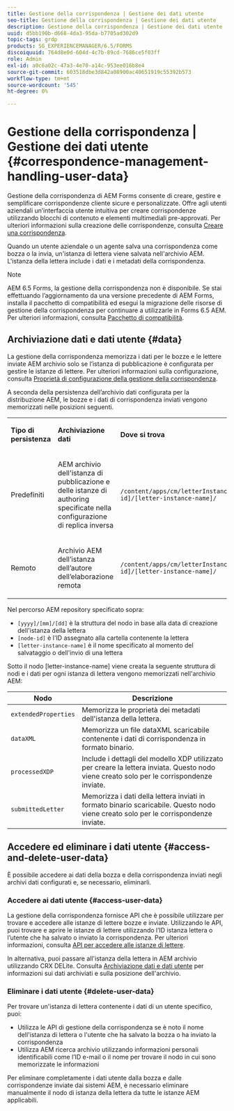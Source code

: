 ```yaml
---
title: Gestione della corrispondenza | Gestione dei dati utente
seo-title: Gestione della corrispondenza | Gestione dei dati utente
description: Gestione della corrispondenza | Gestione dei dati utente
uuid: d5bb190b-d668-4da3-95da-b7705ad302d9
topic-tags: grdp
products: SG_EXPERIENCEMANAGER/6.5/FORMS
discoiquuid: 764d8e0d-604d-4c7b-89cd-7686ce5f03ff
role: Admin
exl-id: a0c6a02c-47a3-4e70-a14c-953ee016b8e4
source-git-commit: 603518dbe3d842a08900ac40651919c55392b573
workflow-type: tm+mt
source-wordcount: '545'
ht-degree: 0%

---
```


# Gestione della corrispondenza | Gestione dei dati utente {#correspondence-management-handling-user-data}

Gestione della corrispondenza di AEM Forms consente di creare, gestire e semplificare corrispondenze cliente sicure e personalizzate. Offre agli utenti aziendali un’interfaccia utente intuitiva per creare corrispondenze utilizzando blocchi di contenuto e elementi multimediali pre-approvati. Per ulteriori informazioni sulla creazione delle corrispondenze, consulta [Creare una corrispondenza](/help/forms/using/create-correspondence.md).

Quando un utente aziendale o un agente salva una corrispondenza come bozza o la invia, un&#39;istanza di lettera viene salvata nell&#39;archivio AEM. L&#39;istanza della lettera include i dati e i metadati della corrispondenza.

>[!NOTE]
>
>AEM 6.5 Forms, la gestione della corrispondenza non è disponibile. Se stai effettuando l’aggiornamento da una versione precedente di AEM Forms, installa il pacchetto di compatibilità ed esegui la migrazione delle risorse di gestione della corrispondenza per continuare a utilizzarle in Forms 6.5 AEM. Per ulteriori informazioni, consulta [Pacchetto di compatibilità](/help/forms/using/compatibility-package.md).

## Archiviazione dati e dati utente {#data}

La gestione della corrispondenza memorizza i dati per le bozze e le lettere inviate AEM archivio solo se l’istanza di pubblicazione è configurata per gestire le istanze di lettere. Per ulteriori informazioni sulla configurazione, consulta [Proprietà di configurazione della gestione della corrispondenza](/help/forms/using/cm-configuration-properties.md).

A seconda della persistenza dell’archivio dati configurata per la distribuzione AEM, le bozze e i dati di corrispondenza inviati vengono memorizzati nelle posizioni seguenti.

<table>
 <tbody>
  <tr>
   <td><p><strong>Tipo di persistenza</strong></p> </td>
   <td><p><strong>Archiviazione dati</strong></p> </td>
   <td><p><strong>Dove si trova</strong></p> </td>
  </tr>
  <tr>
   <td><p>Predefiniti</p> </td>
   <td><p>AEM archivio dell'istanza di pubblicazione e delle istanze di authoring specificate nella configurazione di replica inversa</p> </td>
   <td><p><code>/content/apps/cm/letterInstances/[yyyy]/[mm]/[dd]/[node-id]/[letter-instance-name]/</code> </p> </td>
  </tr>
  <tr>
   <td><p>Remoto</p> </td>
   <td><p>Archivio AEM dell’istanza dell’autore dell’elaborazione remota</p> </td>
   <td><p><code>/content/apps/cm/letterInstances/[yyyy]/[mm]/[dd]/[node-id]/[letter-instance-name]/</code></p> </td>
  </tr>
 </tbody>
</table>

Nel percorso AEM repository specificato sopra:

* `[yyyy]/[mm]/[dd]` è la struttura del nodo in base alla data di creazione dell&#39;istanza della lettera
* `[node-id]` è l&#39;ID assegnato alla cartella contenente la lettera
* `[letter-instance-name]` è il nome specificato al momento del salvataggio o dell&#39;invio di una lettera

Sotto il nodo [letter-instance-name] viene creata la seguente struttura di nodi e i dati per ogni istanza di lettera vengono memorizzati nell&#39;archivio AEM:

| Nodo | Descrizione |
|---|---|
| `extendedProperties` | Memorizza le proprietà dei metadati dell&#39;istanza della lettera. |
| `dataXML` | Memorizza un file dataXML scaricabile contenente i dati di corrispondenza in formato binario. |
| `processedXDP` | Include i dettagli del modello XDP utilizzato per creare la lettera inviata. Questo nodo viene creato solo per le corrispondenze inviate. |
| `submittedLetter` | Memorizza i dati della lettera inviati in formato binario scaricabile. Questo nodo viene creato solo per le corrispondenze inviate. |

## Accedere ed eliminare i dati utente {#access-and-delete-user-data}

È possibile accedere ai dati della bozza e della corrispondenza inviati negli archivi dati configurati e, se necessario, eliminarli.

### Accedere ai dati utente {#access-user-data}

La gestione della corrispondenza fornisce API che è possibile utilizzare per trovare e accedere alle istanze di lettere bozze e inviate. Utilizzando le API, puoi trovare e aprire le istanze di lettere utilizzando l’ID istanza lettera o l’utente che ha salvato o inviato la corrispondenza. Per ulteriori informazioni, consulta [API per accedere alle istanze di lettere](/help/forms/using/cm-apis-to-access-letter-instances.md).

In alternativa, puoi passare all&#39;istanza della lettera in AEM archivio utilizzando CRX DELite. Consulta [Archiviazione dati e dati utente](/help/forms/using/correspondence-management-handling-user-data.md#data) per informazioni sui dati archiviati e sulla posizione dell&#39;archivio.

### Eliminare i dati utente {#delete-user-data}

Per trovare un&#39;istanza di lettera contenente i dati di un utente specifico, puoi:

* Utilizza le API di gestione della corrispondenza se è noto il nome dell&#39;istanza di lettera o l&#39;utente che ha salvato la bozza o ha inviato la corrispondenza
* Utilizza AEM ricerca archivio utilizzando informazioni personali identificabili come l’ID e-mail o il nome per trovare il nodo in cui sono memorizzate le informazioni

Per eliminare completamente i dati utente dalla bozza e dalle corrispondenze inviate dai sistemi AEM, è necessario eliminare manualmente il nodo di istanza della lettera da tutte le istanze AEM applicabili.
